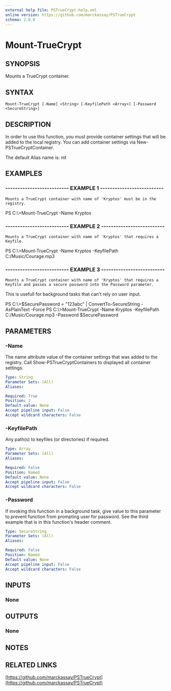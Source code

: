 ```yaml
---
external help file: PSTrueCrypt-help.xml
online version: https://github.com/marckassay/PSTrueCrypt
schema: 2.0.0
---
```


# Mount-TrueCrypt

## SYNOPSIS
Mounts a TrueCrypt container.

## SYNTAX

```
Mount-TrueCrypt [-Name] <String> [-KeyfilePath <Array>] [-Password <SecureString>]
```

## DESCRIPTION
In order to use this function, you must provide container settings that will be added to the local registry. 
You can add container 
settings via New-PSTrueCryptContainer.

The default Alias name is: mt

## EXAMPLES

### -------------------------- EXAMPLE 1 --------------------------
```
Mounts a TrueCrypt container with name of 'Kryptos' must be in the registry.
```

PS C:\\\>Mount-TrueCrypt -Name Kryptos

### -------------------------- EXAMPLE 2 --------------------------
```
Mounts a TrueCrypt container with name of 'Kryptos' that requires a Keyfile.
```

PS C:\\\>Mount-TrueCrypt -Name Kryptos -KeyfilePath C:/Music/Courage.mp3

### -------------------------- EXAMPLE 3 --------------------------
```
Mounts a TrueCrypt container with name of 'Kryptos' that requires a Keyfile and passes a secure password into the Password parameter.
```

This is usefull for background tasks that can't rely on user input.

PS C:\\\>$SecurePassword = "123abc" | ConvertTo-SecureString -AsPlainText -Force
PS C:\\\>Mount-TrueCrypt -Name Kryptos -KeyfilePath C:/Music/Courage.mp3 -Password $SecurePassword

## PARAMETERS

### -Name
The name attribute value of the container settings that was added to the registry. 
Call Show-PSTrueCryptContainers to displayed all 
container settings.

```yaml
Type: String
Parameter Sets: (All)
Aliases: 

Required: True
Position: 2
Default value: None
Accept pipeline input: False
Accept wildcard characters: False
```

### -KeyfilePath
Any path(s) to keyfiles (or directories) if required.

```yaml
Type: Array
Parameter Sets: (All)
Aliases: 

Required: False
Position: Named
Default value: None
Accept pipeline input: False
Accept wildcard characters: False
```

### -Password
If invoking this function in a background task, give value to this parameter to prevent function from prompting user for password.
See
the third example that is in this function's header comment.

```yaml
Type: SecureString
Parameter Sets: (All)
Aliases: 

Required: False
Position: Named
Default value: None
Accept pipeline input: False
Accept wildcard characters: False
```

## INPUTS

### None

## OUTPUTS

### None

## NOTES

## RELATED LINKS

[https://github.com/marckassay/PSTrueCrypt](https://github.com/marckassay/PSTrueCrypt)

